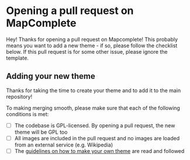 Opening a pull request on MapComplete
=====================================

Hey! Thanks for opening a pull request on Mapcomplete! This probably means you want to add a new theme - if so, please
follow the checklist below. If this pull request is for some other issue, please ignore the template.

Adding your new theme
---------------------

Thanks for taking the time to create your theme and to add it to the main repository!

To making merging smooth, please make sure that each of the following conditions is met:

- [ ] The codebase is GPL-licensed. By opening a pull request, the new theme will be GPL too
- [ ] All images are included in the pull request and no images are loaded from an external service (e.g. Wikipedia)
- [ ] 
  The [guidelines on how to make your own theme](https://github.com/pietervdvn/MapComplete/blob/master/Docs/Making_Your_Own_Theme.md)
  are read and followed